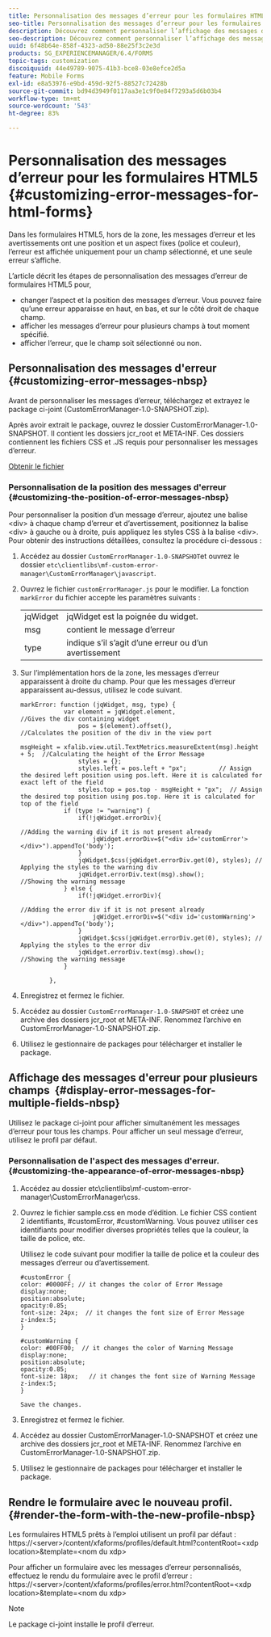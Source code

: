```yaml
---
title: Personnalisation des messages d’erreur pour les formulaires HTML5
seo-title: Personnalisation des messages d’erreur pour les formulaires HTML5
description: Découvrez comment personnaliser l’affichage des messages d’erreur pour les formulaires HTML5 et notamment comment modifier leur position et leur aspect.
seo-description: Découvrez comment personnaliser l’affichage des messages d’erreur pour les formulaires HTML5 et notamment comment modifier leur position et leur aspect.
uuid: 6f48b64e-858f-4323-ad50-88e25f3c2e3d
products: SG_EXPERIENCEMANAGER/6.4/FORMS
topic-tags: customization
discoiquuid: 44e49789-9075-41b3-bce8-03e8efce2d5a
feature: Mobile Forms
exl-id: e8a53976-e9bd-459d-92f5-88527c72428b
source-git-commit: bd94d3949f0117aa3e1c9f0e84f7293a5d6b03b4
workflow-type: tm+mt
source-wordcount: '543'
ht-degree: 83%

---
```


# Personnalisation des messages d’erreur pour les formulaires HTML5 {#customizing-error-messages-for-html-forms}

Dans les formulaires HTML5, hors de la zone, les messages d’erreur et les avertissements ont une position et un aspect fixes (police et couleur), l’erreur est affichée uniquement pour un champ sélectionné, et une seule erreur s’affiche.

L’article décrit les étapes de personnalisation des messages d’erreur de formulaires HTML5 pour,

* changer l’aspect et la position des messages d’erreur. Vous pouvez faire qu’une erreur apparaisse en haut, en bas, et sur le côté droit de chaque champ.
* afficher les messages d’erreur pour plusieurs champs à tout moment spécifié. 
* afficher l’erreur, que le champ soit sélectionné ou non.

## Personnalisation des messages d&#39;erreur  {#customizing-error-messages-nbsp}

Avant de personnaliser les messages d’erreur, téléchargez et extrayez le package ci-joint (CustomErrorManager-1.0-SNAPSHOT.zip). 

Après avoir extrait le package, ouvrez le dossier CustomErrorManager-1.0-SNAPSHOT. Il contient les dossiers jcr_root et META-INF. Ces dossiers contiennent les fichiers CSS et .JS requis pour personnaliser les messages d’erreur.

[Obtenir le fichier](assets/customerrormanager-1.0-snapshot.zip)

### Personnalisation de la position des messages d&#39;erreur  {#customizing-the-position-of-error-messages-nbsp}

Pour personnaliser la position d’un message d’erreur, ajoutez une balise &lt;div> à chaque champ d’erreur et d’avertissement, positionnez la balise &lt;div> à gauche ou à droite, puis appliquez les styles CSS à la balise &lt;div>. Pour obtenir des instructions détaillées, consultez la procédure ci-dessous :

1. Accédez au dossier `CustomErrorManager-1.0-SNAPSHOT`et ouvrez le dossier `etc\clientlibs\mf-custom-error-manager\CustomErrorManager\javascript`.
1. Ouvrez le fichier `customErrorManager.js` pour le modifier. La fonction `markError` du fichier accepte les paramètres suivants :

   |  |  |
   |---|---|
   | jqWidget | jqWidget est la poignée du widget. |
   | msg | contient le message d’erreur |
   | type | indique s’il s’agit d’une erreur ou d’un avertissement |

1. Sur l’implémentation hors de la zone, les messages d’erreur apparaissent à droite du champ. Pour que les messages d’erreur apparaissent au-dessus, utilisez le code suivant.

   ```
   markError: function (jqWidget, msg, type) {
               var element = jqWidget.element,                                //Gives the div containing widget
                   pos = $(element).offset(),                          //Calculates the position of the div in the view port
                                                                   msgHeight = xfalib.view.util.TextMetrics.measureExtent(msg).height + 5;  //Calculating the height of the Error Message
                   styles = {};
                   styles.left = pos.left + "px";         // Assign the desired left position using pos.left. Here it is calculated for exact left of the field 
                   styles.top = pos.top - msgHeight + "px";  // Assign the desired top position using pos.top. Here it is calculated for top of the field 
               if (type != "warning") {
                   if(!jqWidget.errorDiv){
                                                                                   //Adding the warning div if it is not present already
                       jqWidget.errorDiv=$("<div id='customError'></div>").appendTo('body');
                   }
                   jqWidget.$css(jqWidget.errorDiv.get(0), styles); // Applying the styles to the warning div
                   jqWidget.errorDiv.text(msg).show();                     //Showing the warning message
               } else {
                   if(!jqWidget.errorDiv){
                                                                                   //Adding the error div if it is not present already
                       jqWidget.errorDiv=$("<div id='customWarning'></div>").appendTo('body');
                   }
                   jqWidget.$css(jqWidget.errorDiv.get(0), styles); // Applying the styles to the error div
                   jqWidget.errorDiv.text(msg).show();                     //Showing the warning message
               }
   
           },
   ```

1. Enregistrez et fermez le fichier.
1. Accédez au dossier `CustomErrorManager-1.0-SNAPSHOT` et créez une archive des dossiers jcr_root et META-INF. Renommez l’archive en CustomErrorManager-1.0-SNAPSHOT.zip.
1. Utilisez le gestionnaire de packages pour télécharger et installer le package.

## Affichage des messages d&#39;erreur pour plusieurs champs  {#display-error-messages-for-multiple-fields-nbsp}

Utilisez le package ci-joint pour afficher simultanément les messages d’erreur pour tous les champs. Pour afficher un seul message d’erreur, utilisez le profil par défaut.

### Personnalisation de l&#39;aspect des messages d&#39;erreur.  {#customizing-the-appearance-of-error-messages-nbsp}

1. Accédez au dossier etc\clientlibs\mf-custom-error-manager\CustomErrorManager\css.

1. Ouvrez le fichier sample.css en mode d’édition. Le fichier CSS contient 2 identifiants, #customError, #customWarning. Vous pouvez utiliser ces identifiants pour modifier diverses propriétés telles que la couleur, la taille de police, etc.

   Utilisez le code suivant pour modifier la taille de police et la couleur des messages d’erreur ou d’avertissement.

   ```
   #customError {
   color: #0000FF; // it changes the color of Error Message
   display:none;
   position:absolute;
   opacity:0.85;
   font-size: 24px;  // it changes the font size of Error Message
   z-index:5;
   }
   
   #customWarning {
   color: #00FF00;  // it changes the color of Warning Message
   display:none;
   position:absolute;
   opacity:0.85;
   font-size: 18px;   // it changes the font size of Warning Message
   z-index:5;
   }
   
   Save the changes.
   ```

1. Enregistrez et fermez le fichier.
1. Accédez au dossier CustomErrorManager-1.0-SNAPSHOT et créez une archive des dossiers jcr_root et META-INF. Renommez l’archive en CustomErrorManager-1.0-SNAPSHOT.zip.
1. Utilisez le gestionnaire de packages pour télécharger et installer le package.

## Rendre le formulaire avec le nouveau profil.  {#render-the-form-with-the-new-profile-nbsp}

Les formulaires HTML5 prêts à l’emploi utilisent un profil par défaut : https://&lt;server>/content/xfaforms/profiles/default.html?contentRoot=&lt;xdp location>&amp;template=&lt;nom du xdp>

Pour afficher un formulaire avec les messages d’erreur personnalisés, effectuez le rendu du formulaire avec le profil d’erreur : https://&lt;server>/content/xfaforms/profiles/error.html?contentRoot=&lt;xdp location>&amp;template=&lt;nom du xdp>

>[!NOTE]
>
>Le package ci-joint installe le profil d’erreur.
